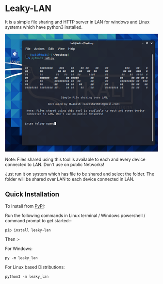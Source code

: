 # Leaky-LAN

It is a simple file sharing and HTTP server in LAN for windows and Linux systems which have python3 installed.

<img src="https://github.com/Anish-M-code/Leaky-LAN/raw/master/screenshot.png">

Note: Files shared using this tool is available to each and every device 
 connected to LAN. Don't use on public Networks!
 
 Just run it on system which has file to be shared and select the folder.
 The folder will be shared over LAN to each device connected in LAN.
 
 
Quick Installation
------------------

To Install from [PyPI](https://pypi.org/project/leaky-lan/):

Run the following commands in Linux terminal / Windows powershell / command prompt to get started:-

```
pip install leaky-lan
```
Then :-

For Windows:
```
py -m leaky_lan 
```
For Linux based Distributions:
```
python3 -m leaky_lan
```


